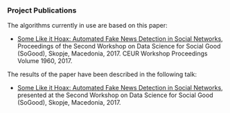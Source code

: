 ### Project Publications

The algorithms currently in use are based on this paper:

- [Some Like it Hoax: Automated Fake News Detection in Social Networks](https://arxiv.org/abs/1704.07506), Proceedings of the Second Workshop on Data Science for Social Good (SoGood), Skopje, Macedonia, 2017. CEUR Workshop Proceedings Volume 1960, 2017.

The results of the paper have been described in the following talk:

- [Some Like it Hoax: Automated Fake News Detection in Social Networks](/uploads/some_like_it_hoax.pdf), presented at the Second Workshop on Data Science for Social Good (SoGood), Skopje, Macedonia, 2017.
